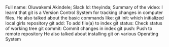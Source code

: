 Full name: Oluwakemi Akindele;
Slack Id: theyinda;
Summary of the video: 
I learnt that git is a Version Control System for tracking changes in computer files.
He also talked about the basic commands like:
git init: which initialized local girls repository
git add: To add file(a) to index
git status: Check status of working tree
git commit: Commit changes in index
git push: Push to remote repository 
He also talked about installing git on various Operating System
